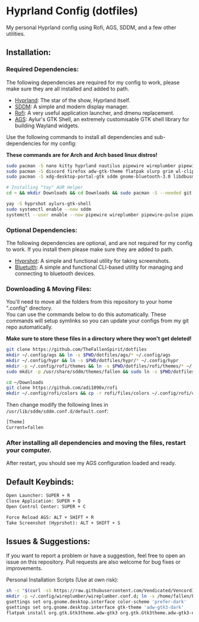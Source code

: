 # Hyprland Config (dotfiles)
My personal Hyprland config using Rofi, AGS, SDDM, and a few other utilities.

## Installation:

### Required Dependencies:
The following dependencies are required for my config to work, please make sure they are all installed and added to path.
- [Hyprland](https://hyprland.org): The star of the show, Hyprland itself.
- [SDDM](https://github.com/sddm/sddm): A simple and modern display manager.
- [Rofi](https://github.com/lbonn/rofi): A very useful application launcher, and dmenu replacement.
- [AGS](https://aylur.github.io/ags-docs/): Aylur's GTK Shell, an extremely customisable GTK shell library for building Wayland widgets.

Use the following commands to install all dependencies and sub-dependencies for my config:

**These commands are for Arch and Arch based linux distros!**
```bash
sudo pacman -S nano kitty hyprland nautilus pipewire wireplumber pipewire-pulse pipewire-alsa udisks2
sudo pacman -S discord firefox adw-gtk-theme flatpak slurp grim wl-clipboard noto-fonts noto-fonts-cjk
sudo pacman -S xdg-desktop-portal-gtk sddm gnome-bluetooth-3.0 libdbusmenu-gtk3 sassc noto-fonts-emoji rofi-wayland

# Installing "Yay" AUR Helper
cd ~ && mkdir Downloads && cd Downloads && sudo pacman -S --needed git base-devel && git clone https://aur.archlinux.org/yay-bin.git && cd yay-bin && makepkg -si

yay -S hyprshot aylurs-gtk-shell
sudo systemctl enable --now sddm
systemctl --user enable --now pipewire wireplumber pipewire-pulse pipewire-alsa
```

### Optional Dependencies:
The following dependencies are optional, and are not required for my config to work. If you install them please make sure they are added to path.
- [Hyprshot](https://github.com/Gustash/hyprshot): A simple and functional utility for taking screenshots.
- [Bluetuith](https://github.com/darkhz/bluetuith): A simple and functional CLI-based utility for managing and connecting to bluetooth devices.

### Downloading & Moving Files:
You'll need to move all the folders from this repository to your home ".config" directory.
<br/>
You can use the commands below to do this automatically.
These commands will setup symlinks so you can update your configs from my git repo automatically.

**Make sure to store these files in a directory where they won't get deleted!**

```bash
git clone https://github.com/TheFallenSpirit/dotfiles
mkdir ~/.config/ags && ln -s $PWD/dotfiles/ags/* ~/.config/ags
mkdir ~/.config/hypr && ln -s $PWD/dotfiles/hypr/* ~/.config/hypr
mkdir -p ~/.config/rofi/themes && ln -s $PWD/dotfiles/rofi/themes/* ~/.config/rofi/themes
sudo mkdir -p /usr/share/sddm/themes/fallen && sudo ln -s $PWD/dotfiles/sddm/* /usr/share/sddm/themes/fallen

cd ~/Downloads
git clone https://github.com/adi1090x/rofi
mkdir ~/.config/rofi/colors && cp -r rofi/files/colors ~/.config/rofi/colors
```

Then change modify the following lines in `/usr/lib/sddm/sddm.conf.d/default.conf`:
```txt
[Theme]
Current=fallen
```

### After installing all dependencies and moving the files, restart your computer.
After restart, you should see my AGS configuration loaded and ready.

## Default Keybinds:
```txt
Open Launcher: SUPER + R
Close Application: SUPER + Q
Open Control Center: SUPER + C

Force Reload AGS: ALT + SHIFT + R
Take Screenshot (Hyprshot): ALT + SHIFT + S
```

## Issues & Suggestions:
If you want to report a problem or have a suggestion, feel free to open an issue on this repository. Pull requests are also welcome for bug fixes or improvements.

Personal Installation Scripts (Use at own risk):
```bash
sh -c "$(curl -sS https://raw.githubusercontent.com/Vendicated/VencordInstaller/main/install.sh)"
mkdir -p ~/.config/wireplumber/wireplumber.conf.d; ln -s /home/fallen/Projects/dotfiles/wireplumber/* /home/fallen/.config/wireplumber/wireplumber.conf.d
gsettings set org.gnome.desktop.interface color-scheme 'prefer-dark'
gsettings set org.gnome.desktop.interface gtk-theme 'adw-gtk3-dark'
flatpak install org.gtk.Gtk3theme.adw-gtk3 org.gtk.Gtk3theme.adw-gtk3-dark
```

